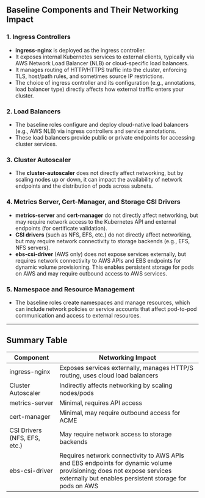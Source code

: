 ## Baseline Components and Their Networking Impact

### 1. **Ingress Controllers**

- **ingress-nginx** is deployed as the ingress controller.
- It exposes internal Kubernetes services to external clients, typically via AWS Network Load Balancer (NLB) or cloud-specific load balancers.
- It manages routing of HTTP/HTTPS traffic into the cluster, enforcing TLS, host/path rules, and sometimes source IP restrictions.
- The choice of ingress controller and its configuration (e.g., annotations, load balancer type) directly affects how external traffic enters your cluster.

### 2. **Load Balancers**

- The baseline roles configure and deploy cloud-native load balancers (e.g., AWS NLB) via ingress controllers and service annotations.
- These load balancers provide public or private endpoints for accessing cluster services.

### 3. **Cluster Autoscaler**

- The **cluster-autoscaler** does not directly affect networking, but by scaling nodes up or down, it can impact the availability of network endpoints and the distribution of pods across subnets.

### 4. **Metrics Server, Cert-Manager, and Storage CSI Drivers**

- **metrics-server** and **cert-manager** do not directly affect networking, but may require network access to the Kubernetes API and external endpoints (for certificate validation).
- **CSI drivers** (such as NFS, EFS, etc.) do not directly affect networking, but may require network connectivity to storage backends (e.g., EFS, NFS servers).
- **ebs-csi-driver** (AWS only) does not expose services externally, but requires network connectivity to AWS APIs and EBS endpoints for dynamic volume provisioning. This enables persistent storage for pods on AWS and may require outbound access to AWS services.

### 5. **Namespace and Resource Management**

- The baseline roles create namespaces and manage resources, which can include network policies or service accounts that affect pod-to-pod communication and access to external resources.

---

## **Summary Table**

|Component|Networking Impact|
|---|---|
|ingress-nginx|Exposes services externally, manages HTTP/S routing, uses cloud load balancers|
|Cluster Autoscaler|Indirectly affects networking by scaling nodes/pods|
|metrics-server|Minimal, requires API access|
|cert-manager|Minimal, may require outbound access for ACME|
|CSI Drivers (NFS, EFS, etc.)|May require network access to storage backends|
|ebs-csi-driver|Requires network connectivity to AWS APIs and EBS endpoints for dynamic volume provisioning; does not expose services externally but enables persistent storage for pods on AWS|